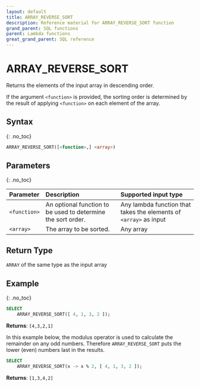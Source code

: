 ```yaml
---
layout: default
title: ARRAY_REVERSE_SORT
description: Reference material for ARRAY_REVERSE_SORT function
grand_parent: SQL functions
parent: Lambda functions
great_grand_parent: SQL reference
---
```


# ARRAY\_REVERSE\_SORT

Returns the elements of the input array in descending order.

If the argument `<function>` is provided, the sorting order is determined by the result of applying `<function>` on each element of the array.

## Syntax
{: .no_toc}

```sql
ARRAY_REVERSE_SORT([<function>,] <array>)
```
## Parameters
{: .no_toc} 

| Parameter | Description                                                  | Supported input type | 
| :--------- | :------------------------------------------------------------ |:------|
| `<function>`  | An optional function to be used to determine the sort order. | Any lambda function that takes the elements of `<array>` as input | 
| `<array>`   | The array to be sorted.                                      | Any array | 

## Return Type 
`ARRAY` of the same type as the input array


## Example
{: .no_toc}

```sql
SELECT
	ARRAY_REVERSE_SORT([ 4, 1, 3, 2 ]);
```

**Returns**: `[4,3,2,1]`

In this example below, the modulus operator is used to calculate the remainder on any odd numbers. Therefore `ARRAY_REVERSE_SORT` puts the lower (even) numbers last in the results.

```sql
SELECT
	ARRAY_REVERSE_SORT(x -> x % 2, [ 4, 1, 3, 2 ]);
```

**Returns**: `[1,3,4,2]`